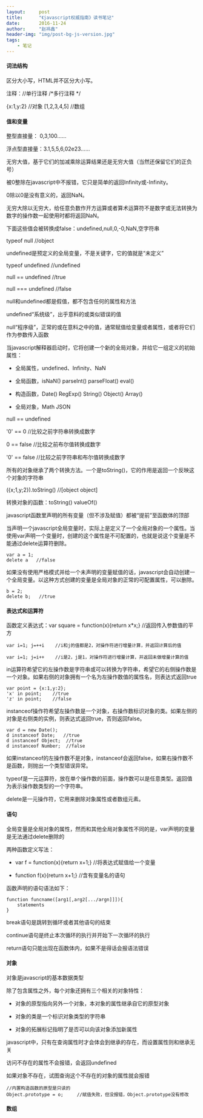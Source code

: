 ```yaml
---
layout:     post
title:      "《javascript权威指南》读书笔记"
date:       2016-11-24
author:     "赵祎鑫"
header-img: "img/post-bg-js-version.jpg"
tags:
    - 笔记
---
```


#### 词法结构

区分大小写，HTML并不区分大小写。

注释：//单行注释
     /*多行注释
     */
     
{x:1,y:2}    //对象
[1,2,3,4,5]  //数组
 
#### 值和变量

整型直接量： 0,3,100……

浮点型直接量：3.1,5,5,6,02e23……

无穷大值，基于它们的加减乘除运算结果还是无穷大值（当然还保留它们的正负号）

被0整除在javascript中不报错，它只是简单的返回Infinity或-Infinity。

0除以0是没有意义的，返回NaN。

无穷大除以无穷大，给任意负数作开方运算或者算术运算符不是数字或无法转换为数字的操作数一起使用时都将返回NaN。

下面这些值会被转换成false：undefined,null,0,-0,NaN,空字符串

typeof null   //object

undefined是预定义的全局变量，不是关键字，它的值就是“未定义”

typeof undefined   //undefined
     
null == undefined   //true

null === undefined   //false

null和undefined都是假值，都不包含任何的属性和方法

undefined“系统级”，出乎意料的或类似错误的值

null“程序级”，正常的或在意料之中的值，通常赋值给变量或者属性，或者将它们作为参数传入函数

当javascript解释器启动时，它将创建一个新的全局对象，并给它一组定义的初始属性：

- 全局属性，undefined、Infinity、NaN

- 全局函数，isNaN() parseInt() parseFloat() eval()

- 构造函数，Date() RegExp() String() Object() Array()

- 全局对象，Math JSON

null == undefined

'0' == 0   //比较之前字符串转换成数字

0 == false //比较之前布尔值转换成数字

'0' == false  //比较之前字符串和布尔值转换成数字

所有的对象继承了两个转换方法。一个是toString()，它的作用是返回一个反映这个对象的字符串

({x;1,y;2}).toString()     //[object object]

转换对象的函数：toString()  valueOf()

javascript函数里声明的所有变量（但不涉及赋值）都被“提前”至函数体的顶部

当声明一个javascript全局变量时，实际上是定义了一个全局对象的一个属性。当使用var声明一个变量时，创建的这个属性是不可配置的，也就是说这个变量是不能通过delete运算符删除。

```
var a = 1;
delete a   //false
```

如果没有使用严格模式并给一个未声明的变量赋值的话，javascript会自动创建一个全局变量。以这种方式创建的变量是全局对象的正常的可配置属性，可以删除。

```
b = 2;
delete b;   //true
```

#### 表达式和运算符

函数定义表达式：var square = function(x){return x*x;}     //返回传入参数值的平方

```
var i=1; j=++i    //i和j的值都是2，对操作符进行增量计算，并返回计算后的值

var i=1; j=i++    //i是2，j是1，对操作符进行增量计算，并返回未做增量计算的值
```

in运算符希望它的左操作数是字符串或可以转换为字符串，希望它的右侧操作数是一个对象。如果右侧的对象拥有一个名为左操作数值的属性名，则表达式返回true

```
var point = {x:1,y:2};
'x' in point;    //true
'z' in point;    //false
```

instanceof操作符希望左操作数是一个对象，右操作数标识对象的类。如果左侧的对象是右侧类的实例，则表达式返回true，否则返回false。

```
var d = new Date();
d instanceof Date;   //true
d instanceof Object;  //true
d instanceof Number;  //false
```

如果instanceof的左操作数不是对象，instanceof会返回false，如果右操作数不是函数，则抛出一个类型错误异常。

typeof是一元运算符，放在单个操作数的前面，操作数可以是任意类型。返回值为表示操作数类型的一个字符串。

delete是一元操作符，它用来删除对象属性或者数组元素。

#### 语句

全局变量是全局对象的属性，然而和其他全局对象属性不同的是，var声明的变量是无法通过delete删除的

两种函数定义写法：

- var f = function(x){return x+1;}       //将表达式赋值给一个变量

- function f(x){return x+1;}             //含有变量名的语句

函数声明的语句语法如下：

```
function funcname([arg1[,arg2[.../argn]]]){
    statements
}
```

break语句是跳转到循环或者其他语句的结束

continue语句是终止本次循环的执行并开始下一次循环的执行

return语句只能出现在函数体内，如果不是得话会报语法错误

#### 对象

对象是javascript的基本数据类型

除了包含属性之外，每个对象还拥有三个相关的对象特性：

- 对象的原型指向另外一个对象，本对象的属性继承自它的原型对象

- 对象的类是一个标识对象类型的字符串

- 对象的拓展标记指明了是否可以向该对象添加新属性

javascript中，只有在查询属性时才会体会到继承的存在，而设置属性则和继承无关

访问不存在的属性不会报错，会返回undefined

如果对象不存在，试图查询这个不存在的对象的属性就会报错

```
//内置构造函数的原型是只读的
Object.prototype = o;     //赋值失败，但没报错，Object.prototype没有修改
```

#### 数组









